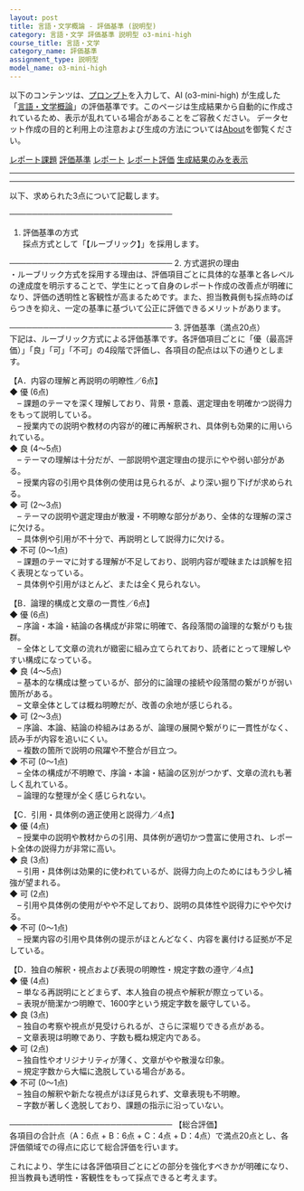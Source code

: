 ```yaml
---
layout: post
title: 言語・文学概論 - 評価基準 (説明型)
category: 言語・文学 評価基準 説明型 o3-mini-high
course_title: 言語・文学
category_name: 評価基準
assignment_type: 説明型
model_name: o3-mini-high
---
```


以下のコンテンツは、[プロンプト](https://github.com/takedatoshiyuki/synthetic_assignments/tree/main/generated/言語・文学/o3-mini-high/prompt_評価基準-説明型.md)を入力して、AI (o3-mini-high) が生成した「[言語・文学概論](/contents/言語・文学/)」の評価基準です。このページは生成結果から自動的に作成されているため、表示が乱れている場合があることをご容赦ください。
データセット作成の目的と利用上の注意および生成の方法については[About](/About)を御覧ください。

[レポート課題](../レポート課題-説明型)
[評価基準](../評価基準-説明型)
[レポート](../レポート-説明型)
[レポート評価](../レポート評価-説明型)
[生成結果のみを表示](https://github.com/takedatoshiyuki/synthetic_assignments/tree/main/generated/言語・文学/o3-mini-high/評価基準-説明型.md)
  

***
***
  
以下、求められた3点について記載します。

─────────────────────────────
1. 評価基準の方式  
採点方式として「【ルーブリック】」を採用します。

─────────────────────────────
2. 方式選択の理由  
・ルーブリック方式を採用する理由は、評価項目ごとに具体的な基準と各レベルの達成度を明示することで、学生にとって自身のレポート作成の改善点が明確になり、評価の透明性と客観性が高まるためです。また、担当教員側も採点時のばらつきを抑え、一定の基準に基づいて公正に評価できるメリットがあります。

─────────────────────────────
3. 評価基準（満点20点）  
下記は、ルーブリック方式による評価基準です。各評価項目ごとに「優（最高評価）」「良」「可」「不可」の4段階で評価し、各項目の配点は以下の通りとします。

【A．内容の理解と再説明の明瞭性／6点】  
◆ 優 (6点)  
 – 課題のテーマを深く理解しており、背景・意義、選定理由を明確かつ説得力をもって説明している。  
 – 授業内での説明や教材の内容が的確に再解釈され、具体例も効果的に用いられている。  
◆ 良 (4～5点)  
 – テーマの理解は十分だが、一部説明や選定理由の提示にやや弱い部分がある。  
 – 授業内容の引用や具体例の使用は見られるが、より深い掘り下げが求められる。  
◆ 可 (2～3点)  
 – テーマの説明や選定理由が散漫・不明瞭な部分があり、全体的な理解の深さに欠ける。  
 – 具体例や引用が不十分で、再説明として説得力に欠ける。  
◆ 不可 (0～1点)  
 – 課題のテーマに対する理解が不足しており、説明内容が曖昧または誤解を招く表現となっている。  
 – 具体例や引用がほとんど、または全く見られない。

【B．論理的構成と文章の一貫性／6点】  
◆ 優 (6点)  
 – 序論・本論・結論の各構成が非常に明確で、各段落間の論理的な繋がりも抜群。  
 – 全体として文章の流れが緻密に組み立てられており、読者にとって理解しやすい構成になっている。  
◆ 良 (4～5点)  
 – 基本的な構成は整っているが、部分的に論理の接続や段落間の繋がりが弱い箇所がある。  
 – 文章全体としては概ね明瞭だが、改善の余地が感じられる。  
◆ 可 (2～3点)  
 – 序論、本論、結論の枠組みはあるが、論理の展開や繋がりに一貫性がなく、読み手が内容を追いにくい。  
 – 複数の箇所で説明の飛躍や不整合が目立つ。  
◆ 不可 (0～1点)  
 – 全体の構成が不明瞭で、序論・本論・結論の区別がつかず、文章の流れも著しく乱れている。  
 – 論理的な整理が全く感じられない。

【C．引用・具体例の適正使用と説得力／4点】  
◆ 優 (4点)  
 – 授業中の説明や教材からの引用、具体例が適切かつ豊富に使用され、レポート全体の説得力が非常に高い。  
◆ 良 (3点)  
 – 引用・具体例は効果的に使われているが、説得力向上のためにはもう少し補強が望まれる。  
◆ 可 (2点)  
 – 引用や具体例の使用がやや不足しており、説明の具体性や説得力にやや欠ける。  
◆ 不可 (0～1点)  
 – 授業内容の引用や具体例の提示がほとんどなく、内容を裏付ける証拠が不足している。

【D．独自の解釈・視点および表現の明瞭性・規定字数の遵守／4点】  
◆ 優 (4点)  
 – 単なる再説明にとどまらず、本人独自の視点や解釈が際立っている。  
 – 表現が簡潔かつ明瞭で、1600字という規定字数を厳守している。  
◆ 良 (3点)  
 – 独自の考察や視点が見受けられるが、さらに深堀りできる点がある。  
 – 文章表現は明瞭であり、字数も概ね規定内である。  
◆ 可 (2点)  
 – 独自性やオリジナリティが薄く、文章がやや散漫な印象。  
 – 規定字数から大幅に逸脱している場合がある。  
◆ 不可 (0～1点)  
 – 独自の解釈や新たな視点がほぼ見られず、文章表現も不明瞭。  
 – 字数が著しく逸脱しており、課題の指示に沿っていない。

─────────────────────────────
【総合評価】  
各項目の合計点（A：6点 + B：6点 + C：4点 + D：4点）で満点20点とし、各評価領域での得点に応じて総合評価を行います。  

これにより、学生には各評価項目ごとにどの部分を強化すべきかが明確になり、担当教員も透明性・客観性をもって採点できると考えます。
